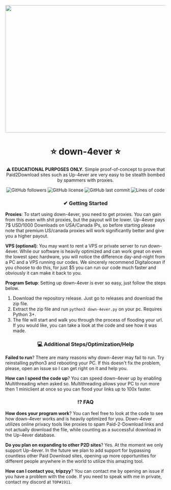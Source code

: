 <p align="center">
  <img width="800" height="400" src="https://i.ibb.co/sR6BQNz/Up4ever.png">
</p>

<p align="center">
<h1 align="center">⭐ down-4ever ⭐</h1>
<p align="center"><b>⚠ EDUCATIONAL PURPOSES ONLY.</b> Simple proof-of-concept to prove that Paid2Download sites such as Up-4ever are very easy to be stealth bombed by spammers with proxies.</p>
<div align="center">

![GitHub followers](https://img.shields.io/github/followers/tripzyy?style=for-the-badge)
![GitHub license](https://img.shields.io/github/license/tripzyy/down-4ever?style=for-the-badge)
![GitHub last commit](https://img.shields.io/github/last-commit/tripzyy/down-4ever?style=for-the-badge)
![Lines of code](https://img.shields.io/tokei/lines/github/tripzyy/down-4ever?style=for-the-badge)

### ✔ Getting Started
</div>
</p>

**Proxies**:
To start using down-4ever, you need to get proxies. You can gain from this even with shit proxies, but the payout will be lower. Up-4ever pays 7$ USD/1000 Downloads on USA/Canada IPs, so before starting please note that premium US/canada proxies will work significantly better and give you a higher payout.

**VPS (optional)**:
You may want to rent a VPS or private server to run down-4ever. While our software is heavily optimized and can work great on even the lowest spec hardware, you will notice the difference day-and-night from a PC and a VPS running our codes. We sincerely recommend Digitalocean if you choose to do this, for just $5 you can run our code much faster and obviously it can make it back to you.

**Program Setup**:
Setting up down-4ever is ever so easy, just follow the steps below.

1. Download the repository release. Just go to releases and download the zip file.
2. Extract the zip file and run `python3 down-4ever.py` on your pc. Requires Python 3+.
3. The file will start and walk you through the process of flooding your url. If you would like, you can take a look at the code and see how it was made.

<div align="center">

### 💻 Additional Steps/Optimization/Help

</div>

**Failed to run**?
There are many reasons why down-4ever may fail to run. Try reinstalling python3 and rebooting your PC. If this doesn't fix the problem, please, open an issue so I can get right on it and help you.

**How can I speed the code up**?
You can speed down-4ever up by enabling Multithreading when asked so. Multithreading allows your PC to run more then 1 miniclient at once so you can flood your links up to 100x faster.

<div align="center">

### ⁉ FAQ

</div>

**How does your program work**?
You can feel free to look at the code to see how down-4ever works and is heavily optimized for you. Down-4ever utilizes online privacy tools like proxies to spam Paid-2-Download links and not actually download the file, while counting as a successful download in the Up-4ever database.

**Do you plan on expanding to other P2D sites**?
Yes. At the moment we only support Up-4ever. In the future we plan to add support for bypassing countless other Paid Download sites, opening up more opportunities for different people anywhere in the world to utilize this amazing tool.

**How can I contact you, tripzyy**?
You can contact me by opening an issue if you have a problem with the code. If you need to speak with me in private, contact my discord at `TOP#1911`.
